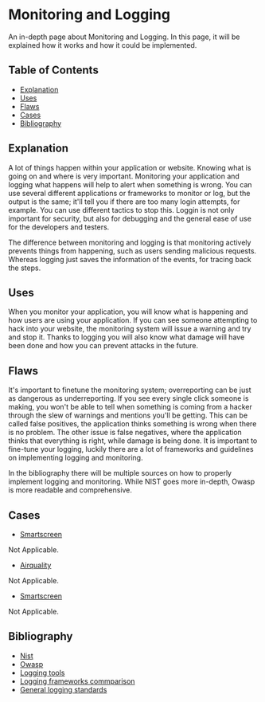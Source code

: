 # Monitoring and Logging

An in-depth page about Monitoring and Logging. In this page, it will be explained how it works and how it could be implemented.

## Table of Contents

- [Explanation](#explanation)
- [Uses](#uses)
- [Flaws](#flaws)
- [Cases](#cases)
- [Bibliography](#bibliography)

## Explanation

A lot of things happen within your application or website. Knowing what is going on and where is very important. Monitoring your application and logging what happens will help to alert when something is wrong. You can use several different applications or frameworks to monitor or log, but the output is the same; it'll tell you if there are too many login attempts, for example. You can use different tactics to stop this. Loggin is not only important for security, but also for debugging and the general ease of use for the developers and testers.

The difference between monitoring and logging is that monitoring actively prevents things from happening, such as users sending malicious requests. Whereas logging just saves the information of the events, for tracing back the steps.

## Uses

When you monitor your application, you will know what is happening and how users are using your application. If you can see someone attempting to hack into your website, the monitoring system will issue a warning and try and stop it. Thanks to logging you will also know what damage will have been done and how you can prevent attacks in the future.

## Flaws

It's important to finetune the monitoring system; overreporting can be just as dangerous as underreporting. If you see every single click someone is making, you won't be able to tell when something is coming from a hacker through the slew of warnings and mentions you'll be getting. This can be called false positives, the application thinks something is wrong when there is no problem. The other issue is false negatives, where the application thinks that everything is right, while damage is being done. It is important to fine-tune your logging, luckily there are a lot of frameworks and guidelines on implementing logging and monitoring.

In the bibliography there will be multiple sources on how to properly implement logging and monitoring. While NIST goes more in-depth, Owasp is more readable and comprehensive. 

## Cases

- [Smartscreen](cases/smartscreen#Vulnerabilities)

Not Applicable.

- [Airquality](cases/airquality#Vulnerabilities)

Not Applicable.

- [Smartscreen](cases/smartscreen#Vulnerabilities)

Not Applicable.

## Bibliography

- [Nist](https://nvlpubs.nist.gov/nistpubs/Legacy/SP/nistspecialpublication800-137.pdf)
- [Owasp](https://owasp.org/www-project-top-ten/2017/A10_2017-Insufficient_Logging%2526Monitoring)
- [Logging tools](https://stackify.com/best-log-management-tools/)
- [Logging frameworks commparison](https://stackify.com/nlog-vs-log4net-vs-serilog/)
- [General logging standards](https://www.dnsstuff.com/logging-monitoring-best-practices)